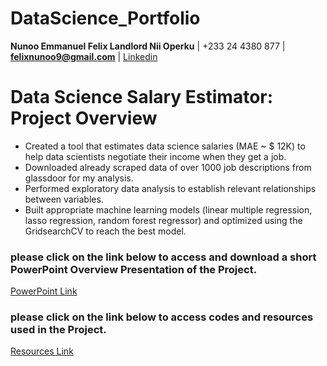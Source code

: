 # DataScience_Portfolio
  **Nunoo Emmanuel Felix Landlord Nii Operku**   |   +233 24 4380 877   |   **felixnunoo9@gmail.com**  |  [Linkedin](https://Linkedin.com/in/nunoofelixjrr)

# Data Science Salary Estimator: Project Overview
* Created a tool that estimates data science salaries (MAE ~ $ 12K) to help data scientists negotiate their income when they get a job.
* Downloaded already scraped data of over 1000 job descriptions from glassdoor for my analysis.
* Performed exploratory data analysis to establish relevant relationships between variables. 
* Built appropriate machine learning models (linear multiple regression, lasso regression, random forest regressor) and optimized using the GridsearchCV to reach the best model. 


### please click on the link below to access and download a short PowerPoint Overview Presentation of the Project.
[PowerPoint Link](https://github.com/fyxx10/DataScience_Portfolio/blob/main/SalaryEstimator_overview.pptx)

### please click on the link below to access codes and resources used in the Project.
[Resources Link](https://github.com/fyxx10/SalaryEstimator_proj_1)
